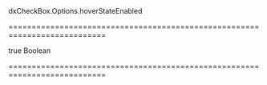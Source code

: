 <!--id-->dxCheckBox.Options.hoverStateEnabled<!--/id-->
===========================================================================
<!--default-->true<!--/default-->
<!--type-->Boolean<!--/type-->
===========================================================================

